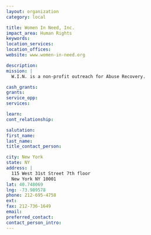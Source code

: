 ```yaml
---
layout: organization
category: local

title: Women In Need, Inc.
impact_area: Human Rights
keywords: 
location_services: 
location_offices: 
website: www.women-in-need.org

description: 
mission: |
  W.I.N. is a non-profit outreach for Abuse Recovery.

cash_grants: 
grants: 
service_opp: 
services: 

learn: 
cont_relationship: 

salutation: 
first_name: 
last_name: 
title_contact_person: 

city: New York
state: NY
address: |
  115 West 31st Street 7th floor  
  New York NY 10001
lat: 40.748069
lng: -73.989578
phone: 212-695-4758
ext: 
fax: 212-736-1649
email: 
preferred_contact: 
contact_person_intro: 
---
```

